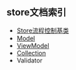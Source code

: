 ## store文档索引

+ [Store流程控制基类](./store.md)
+ [Model](./model.md)
+ [ViewModel](./view-model.md)
+ [Collection](./collection.md)
+ Validator